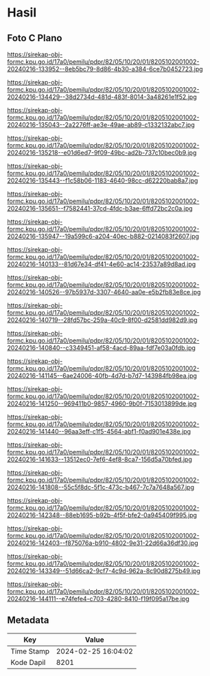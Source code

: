 # Hasil

## Foto C Plano

https://sirekap-obj-formc.kpu.go.id/17a0/pemilu/pdpr/82/05/10/20/01/8205102001002-20240216-133952--8eb5bc79-8d86-4b30-a384-6ce7b0452723.jpg

https://sirekap-obj-formc.kpu.go.id/17a0/pemilu/pdpr/82/05/10/20/01/8205102001002-20240216-134429--38d2734d-481d-483f-8014-3a48261e1f52.jpg

https://sirekap-obj-formc.kpu.go.id/17a0/pemilu/pdpr/82/05/10/20/01/8205102001002-20240216-135043--2a2276ff-ae3e-49ae-ab89-c1332132abc7.jpg

https://sirekap-obj-formc.kpu.go.id/17a0/pemilu/pdpr/82/05/10/20/01/8205102001002-20240216-135218--e01d6ed7-9f09-49bc-ad2b-737c10bec0b9.jpg

https://sirekap-obj-formc.kpu.go.id/17a0/pemilu/pdpr/82/05/10/20/01/8205102001002-20240216-135443--f1c58b06-1183-4640-98cc-d62220bab8a7.jpg

https://sirekap-obj-formc.kpu.go.id/17a0/pemilu/pdpr/82/05/10/20/01/8205102001002-20240216-135651--f7582441-37cd-4fdc-b3ae-6ffd72bc2c0a.jpg

https://sirekap-obj-formc.kpu.go.id/17a0/pemilu/pdpr/82/05/10/20/01/8205102001002-20240216-135947--19a599c6-a204-40ec-b882-0214083f2607.jpg

https://sirekap-obj-formc.kpu.go.id/17a0/pemilu/pdpr/82/05/10/20/01/8205102001002-20240216-140133--81d67e34-df41-4e60-ac14-23537a89d8ad.jpg

https://sirekap-obj-formc.kpu.go.id/17a0/pemilu/pdpr/82/05/10/20/01/8205102001002-20240216-140526--97b5937d-3307-4640-aa0e-e5b2fb83e8ce.jpg

https://sirekap-obj-formc.kpu.go.id/17a0/pemilu/pdpr/82/05/10/20/01/8205102001002-20240216-140719--28fd57bc-259a-40c9-8f00-d2581dd982d9.jpg

https://sirekap-obj-formc.kpu.go.id/17a0/pemilu/pdpr/82/05/10/20/01/8205102001002-20240216-140840--c3349451-af58-4acd-89aa-fdf7e03a0fdb.jpg

https://sirekap-obj-formc.kpu.go.id/17a0/pemilu/pdpr/82/05/10/20/01/8205102001002-20240216-141145--6ae24006-40fb-4d7d-b7d7-143984fb98ea.jpg

https://sirekap-obj-formc.kpu.go.id/17a0/pemilu/pdpr/82/05/10/20/01/8205102001002-20240216-141250--969411b0-9857-4960-9b0f-7153013899de.jpg

https://sirekap-obj-formc.kpu.go.id/17a0/pemilu/pdpr/82/05/10/20/01/8205102001002-20240216-141440--96aa3eff-c1f5-4564-abf1-f0ad901e438e.jpg

https://sirekap-obj-formc.kpu.go.id/17a0/pemilu/pdpr/82/05/10/20/01/8205102001002-20240216-141633--13512ec0-7ef6-4ef8-8ca7-156d5a70bfed.jpg

https://sirekap-obj-formc.kpu.go.id/17a0/pemilu/pdpr/82/05/10/20/01/8205102001002-20240216-141808--55c5f8dc-5f1c-473c-b467-7c7a7648a567.jpg

https://sirekap-obj-formc.kpu.go.id/17a0/pemilu/pdpr/82/05/10/20/01/8205102001002-20240216-142348--88eb1695-b92b-4f5f-bfe2-0a945409f995.jpg

https://sirekap-obj-formc.kpu.go.id/17a0/pemilu/pdpr/82/05/10/20/01/8205102001002-20240216-142403--f875076a-b910-4802-9e31-22d66a36df30.jpg

https://sirekap-obj-formc.kpu.go.id/17a0/pemilu/pdpr/82/05/10/20/01/8205102001002-20240216-143349--51d66ca2-9cf7-4c9d-962a-8c90d8275b49.jpg

https://sirekap-obj-formc.kpu.go.id/17a0/pemilu/pdpr/82/05/10/20/01/8205102001002-20240216-144111--e74fefe4-c703-4280-8410-f19f095a17be.jpg


## Metadata

| Key        | Value               |
| ---------- | ------------------- |
| Time Stamp | 2024-02-25 16:04:02 |
| Kode Dapil | 8201                |



